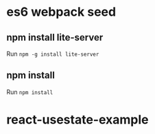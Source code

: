 # es6 webpack seed

## npm install lite-server
Run `npm -g install lite-server`

## npm install
Run `npm install`
# react-usestate-example
